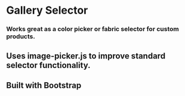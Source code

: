 # Gallery Selector

### Works great as a color picker or fabric selector for custom products.

## Uses image-picker.js to improve standard selector functionality.

## Built with Bootstrap
